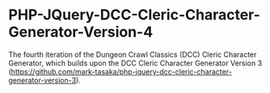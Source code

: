 # PHP-JQuery-DCC-Cleric-Character-Generator-Version-4
The fourth iteration of the Dungeon Crawl Classics (DCC) Cleric Character Generator, which builds upon the DCC Cleric Character Generator Version 3 (https://github.com/mark-tasaka/php-jquery-dcc-cleric-character-generator-version-3).

